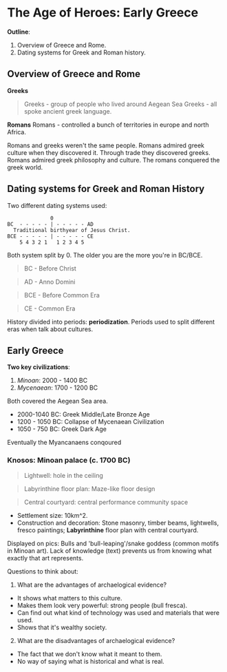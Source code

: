 # The Age of Heroes: Early Greece

**Outline**:
1. Overview of Greece and Rome.
2. Dating systems for Greek and Roman history.

## Overview of Greece and Rome
**Greeks**
> Greeks - group of people who lived around Aegean Sea
Greeks - all spoke ancient greek language.

**Romans**
Romans - controlled a bunch of territories in europe and north Africa.

Romans and greeks weren't the same people. Romans admired greek culture when they discovered it. Through trade they discovered greeks. Romans admired greek philosophy and culture. The romans conquered the greek world.

## Dating systems for Greek and Roman History

Two different dating systems used:
```
              0
BC  - - - - - | - - - - - AD
  Traditional birthyear of Jesus Christ.
BCE - - - - - | - - - - - CE
    5 4 3 2 1   1 2 3 4 5
```

Both system split by 0. The older you are the more you're in BC/BCE.
> BC  - Before Christ

> AD  - Anno Domini

> BCE - Before Common Era

> CE  - Common Era

History divided into periods: **periodization**. Periods used to split different eras when talk about cultures.

## Early Greece
**Two key civilizations**:
1. *Minoan*: 2000 - 1400 BC
2. *Mycenaean*: 1700 - 1200 BC

Both covered the Aegean Sea area.

* 2000-1040 BC:   Greek Middle/Late Bronze Age
* 1200 - 1050 BC: Collapse of Mycenaean Civilization
* 1050 - 750 BC:  Greek Dark Age

Eventually the Myancanaens conqoured 

### Knosos: Minoan **palace** (c. 1700 BC)
> Lightwell: hole in the ceiling

> Labyrinthine floor plan: Maze-like floor design

> Central courtyard: central performance community space

* Settlement size: 10km^2.
* Construction and decoration: Stone masonry, timber beams, lightwells, fresco paintings; **Labyrinthine** floor plan with central courtyard.

Displayed on pics: Bulls and 'bull-leaping'/snake goddess (common motifs in Minoan art). Lack of knowledge (text) prevents us from knowing what exactly that art represents.

Questions to think about:
1. What are the advantages of archaelogical evidence?
  - It shows what matters to this culture.
  - Makes them look very powerful: strong people (bull fresca).
  - Can find out what kind of technology was used and materials that were used.
  - Shows that it's wealthy society.
2. What are the disadvantages of archaelogical evidence?
  - The fact that we don't know what it meant to them.
  - No way of saying what is historical and what is real.
